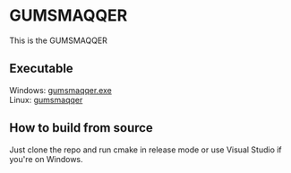 # GUMSMAQQER
This is the GUMSMAQQER

## Executable
Windows: [gumsmaqqer.exe](gumsmaqqer.exe)\
Linux:   [gumsmaqqer](gumsmaqqer)

## How to build from source
Just clone the repo and run cmake in release mode or use Visual Studio if you're on Windows.
